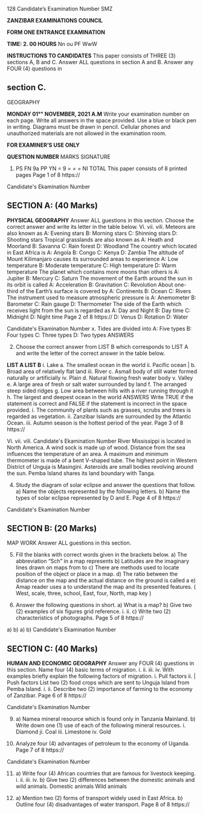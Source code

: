 128
Candidate’s Examination Number
SMZ

**ZANZIBAR EXAMINATIONS COUNCIL**

**FORM ONE ENTRANCE EXAMINATION**

**TIME: 2. 00 HOURS**
Nn ou PF WwW

**INSTRUCTIONS TO CANDIDATES**
This paper consists of THREE (3) sections A, B and C.
Answer ALL questions in section A and B. Answer any FOUR (4) questions in

## section C.
GEOGRAPHY

**MONDAY 01°" NOVEMBER, 2021 A.M**
Write your examination number on each page.
Write all answers in the space provided.
Use a blue or black pen in writing. Diagrams must be drawn in pencil.
Cellular phones and unauthorized materials are not allowed in the examination room.

**FOR EXAMINER’S USE ONLY**

**QUESTION NUMBER**
MARKS
SIGNATURE

1. PS FN 9a PP YN
=
9
=
=
=
NI
TOTAL
This paper consists of 8 printed pages
Page 1 of 8
https://

Candidate's Ekamination Number

## SECTION A: (40 Marks)

**PHYSICAL GEOGRAPHY**
Answer ALL guestions in this section.
Choose the correct answer and write its letter in the table below.
Vi.
vii.
vili.
Meteors are also known as
A: Evening stars B: Morning stars
C: Shinning stars D: Shooting stars
Tropical grasslands are also known as
A: Heath and Moorland B: Savanna
C: Rain forest D: Woodland
The country which located in East Africa is
A: Angola B: Congo C: Kenya D: Zambia
The altitude of Mount Kilimanjaro causes its surrounded areas to experience
A: Low temperature B: Moderate temperature
C: High temperature D: Warm temperature
The planet which contains more moons than others is
A: Jupiter B: Mercury C: Saturn
The movement of the Earth around the sun in its orbit is called
A: Acceleration B: Gravitation C: Revolution
About one-third of the Earth’s surface is covered by
A: Continents B: Ocean C: Rivers
The instrument used to measure atmospheric pressure is
A: Anemometer B: Barometer
C: Rain gauge D: Thermometer
The side of the Earth which receives light from the sun is regarded as
A: Day and Night B: Day time
C: Midnight D: Night time
Page 2 of 8
https://
D: Venus
D: Rotation
D: Water

Candidate's Ekamination Number x. Tides are divided into
A: Five types
B: Four types
C: Three types
D: Two types
ANSWERS

2. Choose the correct answer from LIST B which corresponds to LIST A and write the letter of the correct answer in the table below.

**LIST A LIST B**
i. Lake a. The smallest ocean in the world ii. Pacific ocean | b. Broad area of relatively flat land iii. River c. Asmall body of still water formed naturally or artificially iv. Plain d. Natural flowing fresh water body v. Valley e. A large area of fresh or salt water surrounded by land f. The arranged steep sided ridges g. Low area between hills with a river running through it h. The largest and deepest ocean in the world
ANSWERS
Write TRUE if the statement is correct and FALSE if the statement is incorrect in the space provided.
i. The community of plants such as grasses, scrubs and trees is regarded as vegetation.
ii. Zanzibar Islands are surrounded by the Atlantic Ocean.
iii. Autumn season is the hottest period of the year.
Page 3 of 8
https://

Vi.
vii.
vili.
Candidate's Ekamination Number
River Mississippi is located in North America.
   A wind sock is made up of wood.
Distance from the sea influences the temperature of an area.
   A maximum and minimum thermometer is made of a bent
V-shaped tube.
The highest point in Western District of Unguja is Masingini.
Asteroids are small bodies revolving around the sun.
Pemba Island shares its land boundary with Tanga.

4. Study the diagram of solar eclipse and answer the questions that follow.
a) Name the objects represented by the following letters.
b) Name the types of solar eclipse represented by D and E.
Page 4 of 8
https://

Candidate's Ekamination Number

## SECTION B: (20 Marks)
MAP WORK
Answer ALL guestions in this section.

5. Fill the blanks with correct words given in the brackets below.
a) The abbreviation “Sch” in a map represents b) Latitudes are the imaginary lines drawn on maps from to c) There are methods used to locate position of the object or place in a map.
d) The ratio between the distance on the map and the actual distance on the ground is called a e) Amap reader uses a to understand the map and its presented features.
( West, scale, three, school, East, four, North, map key )

6. Answer the following questions in short.
a) What is a map?
b) Give two (2) examples of six figures grid reference.
i. ii.
c) Write two (2) characteristics of photographs.
Page 5 of 8
https://

a)
b)
a)
b)
Candidate's Ekamination Number

## SECTION C: (40 Marks)

**HUMAN AND ECONOMIC GEOGRAPHY**
Answer any FOUR (4) guestions in this section.
Name four (4) basic terms of migration.
i.
ii.
iii.
iv.
With examples briefly explain the following factors of migration.
i. Pull factors ii. | Push factors
List two (2) food crops which are sent to Unguja Island from Pemba Island.
i.
ii.
Describe two (2) importance of farming to the economy of Zanzibar.
Page 6 of 8
https://

Candidate's Ekamination Number

9. a) Namea mineral resource which is found only in Tanzania Mainland.
b) Write down one (1) use of each of the following mineral resources.
i. Diamond ji. Coal iii. Limestone iv. Gold

10. Analyze four (4) advantages of petroleum to the economy of Uganda.
Page 7 of 8
https://

Candidate's Ekamination Number

11. a) Write four (4) African countries that are famous for livestock keeping.
i. ii.
iii. iv.
b) Give two (2) differences between the domestic animals and wild animals.
Domestic animals Wild animals

12. a) Mention two (2) forms of transport widely used in East Africa.
b) Outline four (4) disadvantages of water transport.
Page 8 of 8
https://